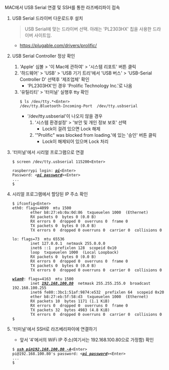 MAC에서 USB Serial 연결 및 SSH를 통한 라즈베리파이 접속

1. USB Serial 드라이버 다운로드후 설치
   > USB Serial에 맞는 드라이버 선택. 아래는 'PL2303HX' 칩을 사용한 드라이버 사이트임.
   * https://plugable.com/drivers/prolific/

2. USB Serial Controller 정상 확인
   1. 'Apple' 심볼 > '이 Mac에 관하여' > '시스템 리포트' 버튼 클릭
   2. '하드웨어' > 'USB' > 'USB 기기 트리'에서 'USB 버스' > 'USB-Serial Controller D' 선택후 '제조업체' 확인
      * 'PL2303HX'인 경우 'Prolific Technology Inc.'로 나옴
   3. '유틸리티' > '터미널' 실행후 tty 확인 
      <pre><code>$ ls /dev/tty.*&lt;Enter&gt;
      /dev/tty.Bluetooth-Incoming-Port	/dev/tty.usbserial</code></pre>
      * '/dev/tty.usbserial'이 나오지 않을 경우
        1. '시스템 환경설정' > '보안 및 개인 정보 보호' 선택
           * Lock이 걸려 있으면 Lock 해제
        2. '"Prolific" was blocked from loading.'에 있는 '승인' 버튼 클릭
           * Lock이 해제되어 있으며 Lock 처리

3. '터미널'에서 시리얼 프로그램으로 연결
   <pre><code>$ screen /dev/tty.usbserial 115200&lt;Enter&gt;
   <Enter>
   raspberrypi login: <b><u><i>pi</i></u></b>&lt;Enter&gt;
   Password: &lt;<b><u><i>pi password</i></u></b>&gt;&lt;Enter&gt;
   ...
   $</code></pre>

4. 시리얼 프로그램에서 할당된 IP 주소 확인
   <pre><code>$ ifconfig&lt;Enter&gt;
   eth0: flags=4099<UP,BROADCAST,MULTICAST>  mtu 1500
           ether b8:27:eb:0a:0d:86  txqueuelen 1000  (Ethernet)
           RX packets 0  bytes 0 (0.0 B)
           RX errors 0  dropped 0  overruns 0  frame 0
           TX packets 0  bytes 0 (0.0 B)
           TX errors 0  dropped 0 overruns 0  carrier 0  collisions 0

   lo: flags=73<UP,LOOPBACK,RUNNING>  mtu 65536
           inet 127.0.0.1  netmask 255.0.0.0
           inet6 ::1  prefixlen 128  scopeid 0x10<host>
           loop  txqueuelen 1000  (Local Loopback)
           RX packets 0  bytes 0 (0.0 B)
           RX errors 0  dropped 0  overruns 0  frame 0
           TX packets 0  bytes 0 (0.0 B)
           TX errors 0  dropped 0 overruns 0  carrier 0  collisions 0

   <b><u><i>wlan0</i></u></b>: flags=4163<UP,BROADCAST,RUNNING,MULTICAST>  mtu 1500
           inet <b><u><i>192.168.100.80</i></u></b>  netmask 255.255.255.0  broadcast 192.168.100.255
           inet6 fe80::3bc1:51af:9874:e532  prefixlen 64  scopeid 0x20<link>
           ether b8:27:eb:5f:58:d3  txqueuelen 1000  (Ethernet)
           RX packets 10  bytes 1171 (1.1 KiB)
           RX errors 0  dropped 0  overruns 0  frame 0
           TX packets 32  bytes 4983 (4.8 KiB)
           TX errors 0  dropped 0 overruns 0  carrier 0  collisions 0
   $</code></pre>
   
5. '터미널'에서 SSH로 라즈베리파이에 연결하기
   * 앞서 '4'에서의 WiFi IP 주소(여기서는 192.168.100.80으로 가정함) 확인
   <pre><code>$ <b><u><i>ssh pi@192.168.100.80 -A</i></u></b>&lt;Enter&gt;
   pi@192.168.100.80's password: &lt;<b><u><i>pi password</i></u></b>&gt;&lt;Enter&gt;
   ...
   $</code></pre>
